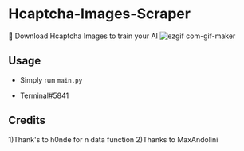 # Hcaptcha-Images-Scraper
🎲 Download Hcaptcha Images to train your AI
![ezgif com-gif-maker](https://user-images.githubusercontent.com/95563109/183302998-e0beb622-35e4-4680-9044-4f768f8e58ad.gif)


## Usage
* Simply run `main.py`
- Terminal#5841

## Credits
1)Thank's to h0nde for n data function
2)Thanks to MaxAndolini
